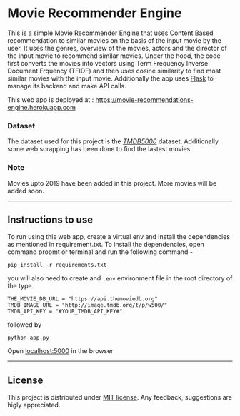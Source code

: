 # Movie Recommender Engine

This is a simple Movie Recommender Engine that uses Content Based  recommendation to similar movies on the basis of the input movie by the user. It uses the genres, overview of the movies, actors and the director of the input movie to recommend similar movies. Under the hood, the code first converts the movies into vectors using Term Frequency Inverse Document Frquency (TFIDF) and then uses cosine similarity to find most similar movies with the input movie. Additionally the app uses [Flask](https://flask.palletsprojects.com/en/2.0.x/) to manage its backend and make API calls.

This web app is deployed at : https://movie-recommendations-engine.herokuapp.com

### Dataset

The dataset used for this project is the _[TMDB5000](https://www.kaggle.com/tmdb/tmdb-movie-metadata)_ dataset. Additionally some web scrapping has been done to find the lastest movies.

### Note

Movies upto 2019 have been added in this project. More movies will be added soon.

---

## Instructions to use

To run using this web app, create a virtual env and install the dependencies as mentioned in requirement.txt. To install the dependencies, open command propmt or terminal and run the following command - 

```
pip install -r requirements.txt
```

you will also need to create and `.env` environment file in the root directory of the type

```
THE_MOVIE_DB_URL = "https://api.themoviedb.org"
TMDB_IMAGE_URL = "http://image.tmdb.org/t/p/w500/"
TMDB_API_KEY = "#YOUR_TMDB_API_KEY#"
```

followed by

```
python app.py
```
Open [localhost:5000](http://127.0.0.1:5000/) in the browser

---
## License

This project is distributed under [MIT license](https://opensource.org/licenses/MIT). Any feedback, suggestions are higly appreciated.











